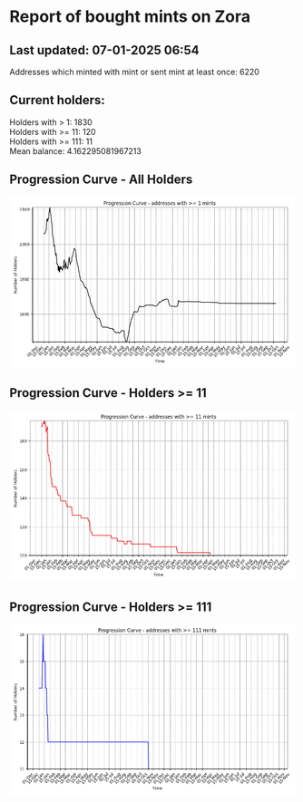 # Report of bought mints on Zora
## Last updated: 07-01-2025 06:54
Addresses which minted with mint or sent mint at least once: 6220

## Current holders:
Holders with > 1: 1830  
Holders with >= 11: 120  
Holders with >= 111: 11  
Mean balance: 4.162295081967213  

## Progression Curve - All Holders
![addresses with >= 1 mint](progression_curve_all.png)
## Progression Curve - Holders >= 11
![addresses with >= 11 mints](progression_curve_gt_11.png)
## Progression Curve - Holders >= 111
![addresses with >= 111 mints](progression_curve_gt_111.png)
